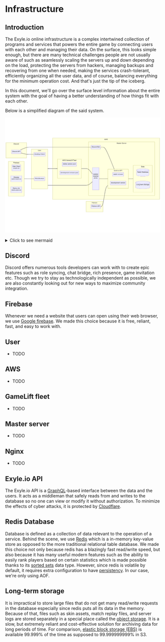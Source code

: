 # Infrastructure

## Introduction

The Exyle.io online infrastructure is a complex intertwined
collection of programs and services that powers the entire
game by connecting users with each other and managing their data.
On the surface, this looks simple enough, but there are many technical
challenges people are not usually aware of such as seamlessly scaling
the servers up and down depending on the load, protecting the servers
from hackers, managing backups and recovering from one when needed,
making the services crash-tolerant, efficiently organizing all the user
data, and of course, balancing everything for the minimum operation cost.
And that's just the tip of the iceberg.

In this document, we'll go over the surface level information about
the entire system with the goal of having a better understanding of how
things fit with each other.

Below is a simplified diagram of the said system.

![infrastructure plan](../../img/infrastructure.png)

<details>
<summary>Click to see mermaid</summary>

Nah, [this mermaid](https://mermaid-js.github.io) LMAO.

```
flowchart LR
    subgraph firebase[Firebase]
        direction LR
        web-client["Web Client\n(exyle.io)"]
        website["Website\n(web.exyle.io)"]
        status-site["Status site\n(web.exyle.io)"]
    end
    firebase --- browser

    subgraph discord[Discord]
        discord-api[Discord API]
    end
    discord-api --- desktop-client
    discord-api --- discord-bot
    discord-bot --- exyleio-api

    subgraph patreon[Patreon]
        patreon-api[Patreon API]
    end
    patreon-api --- exyleio-api

    subgraph user[User]
        browser[Web Browser]
        desktop-client[Desktop Client]
    end
    user --- nginx-proxy
    user --- aws-gamelift-fleet

    subgraph aws[AWS]
        classDef aws_padding fill:none,stroke:none
        subgraph aws_padding [ ]
            subgraph aws-gamelift-fleet[AWS GameLift Fleet]
                direction LR
                region-servers-stable[stable version pool]
                region-servers-dev[development version pool]
            end
            aws-gamelift-fleet --- nginx-proxy

            subgraph master-server[Master Server]
                discord-bot[Discord Bot]
                nginx-proxy[ \n\n\n NGINX \n reverse \n proxy \n\n\n\n]

                subgraph exyleio-api[Exyle.io API]
                    direction LR
                    api-stable[stable version]
                    api-dev[development version]
                end

                subgraph data[Data]
                    direction LR
                    redis-db[(Redis Database)]
                    long-term-storage[(Long-term Storage)]
                end
            end
            nginx-proxy --- exyleio-api
            exyleio-api --- data
        end
        class aws_padding aws_padding
    end
```

</details>

## Discord

Discord offers numerous tools developers can work with to create epic
features such as role syncing, chat bridge, rich presence, game
invitation etc. Though we try to stay as technologically independent
as possible, we are also constantly looking out for new ways to
maximize community integration.

## Firebase

Whenever we need a website that users can open using their web browser,
we use [Google firebase](https://firebase.google.com). We made this
choice because it is free, reliant, fast, and easy to work with.

## User

- TODO

## AWS

- TODO

## GameLift fleet

- TODO

## Master server

- TODO

## Nginx

- TODO

## Exyle.io API

The Exyle.io API is a [GraphQL](https://graphql.org)-based interface
between the data and the users. It acts as a middleman that safely
reads from and writes to the database so no one can view or modify
it without authorization. To minimize the effects of cyber attacks,
it is protected by [Cloudflare](https://www.cloudflare.com).

## Redis Database

Database is defined as a collection of data relevant to the operation of
a service. Behind the scene, we use [Redis](https://redis.com) which is a
in-memory key-value store as opposed to the more traditional relational
table database. We made this choice not only because redis has a blazingly
fast read/write speed, but also because it has many useful modern features
such as the ability to easily rank players based on certain statistics which
is made possible thanks to its
[sorted sets](https://redis.io/docs/data-types/sorted-sets) data type.
However, since redis is volatile by default, it requires extra configuration
to have [persistency](https://redis.io/docs/manual/persistence).
In our case, we're only using AOF.

## Long-term storage

It is impractical to store large files that do not get many read/write requests
in the database especially since redis puts all its data in the memory. Because
of that, files such as skin assets, match replay files, and server logs are
stored separately in a special place called the
[object storage](https://aws.amazon.com/s3). It is a slow, but extremely reliant
and cost-effective solution for archiving data for long periods of time. For
comparison, [elastic block storage (EBS)](https://aws.amazon.com/ebs) is
available 99.999% of the time as supposed to 99.999999999% in S3.
